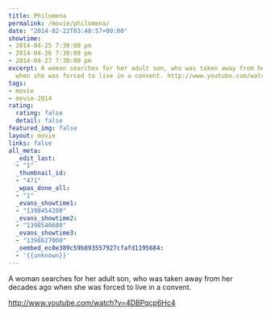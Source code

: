 ```yaml
---
title: Philomena
permalink: /movie/philomena/
date: "2014-02-22T03:48:57+00:00"
showtime:
- 2014-04-25 7:30:00 pm
- 2014-04-26 7:30:00 pm
- 2014-04-27 7:30:00 pm
excerpt: A woman searches for her adult son, who was taken away from her decades ago
  when she was forced to live in a convent. http://www.youtube.com/watch?v=4DBPqcp6Hc4
tags:
- movie
- movie-2014
rating:
  rating: false
  detail: false
featured_img: false
layout: movie
links: false
all_meta:
  _edit_last:
  - "1"
  _thumbnail_id:
  - "471"
  _wpas_done_all:
  - "1"
  _evans_showtime1:
  - "1398454200"
  _evans_showtime2:
  - "1398540600"
  _evans_showtime3:
  - "1398627000"
  _oembed_ec0e389c59b893557927cfafd1195684:
  - '{{unknown}}'
---
```


A woman searches for her adult son, who was taken away from her decades ago when she was forced to live in a convent.

http://www.youtube.com/watch?v=4DBPqcp6Hc4